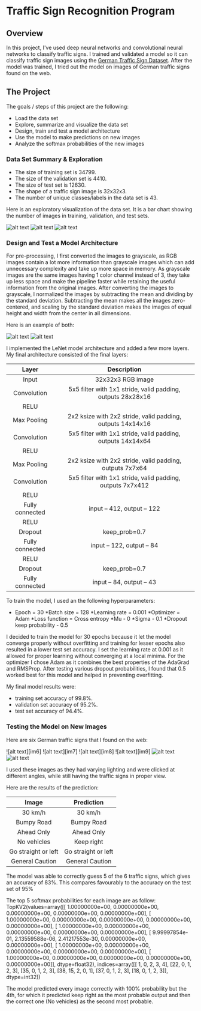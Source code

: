 # Traffic Sign Recognition Program

Overview
---
In this project, I've used deep neural networks and convolutional neural networks to classify traffic signs. I trained and validated a model so it can classify traffic sign images using the [German Traffic Sign Dataset](http://benchmark.ini.rub.de/?section=gtsrb&subsection=dataset). After the model was trained, I tried out the model on images of German traffic signs found on the web.

The Project
---
The goals / steps of this project are the following:
* Load the data set
* Explore, summarize and visualize the data set
* Design, train and test a model architecture
* Use the model to make predictions on new images
* Analyze the softmax probabilities of the new images

[//]: # (Image References)

[im01]: ./examples/train_set_counts.png "Train Set Counts"
[im02]: ./examples/test_set_counts.png "Test Set Counts"
[im03]: ./examples/valid_set_counts.png "Valid Set Counts"
[im04]: ./examples/grayscale.png "Grayscale Image"
[im05]: ./examples/normalized.png "Normalized Image"
[im06]: ./examples/1.png "German Traffic Sign"
[im07]: ./examples/2.png " German Traffic Sign"
[im08]: ./examples/3.png " German Traffic Sign"
[im09]: ./examples/4.png " German Traffic Sign"
[im10]: ./examples/5.png " German Traffic Sign"
[im11]: ./examples/6.png " German Traffic Sign"

### Data Set Summary & Exploration

* The size of training set is 34799.
* The size of the validation set is 4410.
* The size of test set is 12630.
* The shape of a traffic sign image is 32x32x3.
* The number of unique classes/labels in the data set is 43.

Here is an exploratory visualization of the data set. It is a bar chart showing the number of images in training, validation, and test sets.

![alt text][im01]
![alt text][im02]
![alt text][im03]

### Design and Test a Model Architecture

For pre-processing, I first converted the images to grayscale, as RGB images contain a lot more information than grayscale images which can add unnecessary complexity and take up more space in memory. As grayscale images are the same images having 1 color channel instead of 3, they take up less space and make the pipeline faster while retaining the useful information from the original images.
After converting the images to grayscale, I normalized the images by subtracting the mean and dividing by the standard deviation. Subtracting the mean makes all the images zero-centered, and scaling by the standard deviation makes the images of equal height and width from the center in all dimensions.

 Here is an example of both:

![alt text][im04]
![alt text][im05]

I implemented the LeNet model architecture and added a few more layers. My final architecture consisted of the final layers:

| Layer         		|     Description	        						| 
|:---------------------:|:---------------------------------------------:| 
| Input         		| 32x32x3 RGB image   						| 
| Convolution	    	| 5x5 filter with 1x1 stride, valid padding, outputs 28x28x16	|
| RELU			|								|
|Max Pooling 		| 2x2 ksize with 2x2 stride, valid padding, outputs 14x14x16	|
| Convolution	    	| 5x5 filter with 1x1 stride, valid padding, outputs 14x14x64	|
| RELU			|								|
|Max Pooling 		| 2x2 ksize with 2x2 stride, valid padding, outputs 7x7x64	|
| Convolution	    	| 5x5 filter with 1x1 stride, valid padding, outputs 7x7x412	|
| RELU			|								|
| Fully connected 	| input – 412, output – 122 					| 
| RELU			|								|
| Dropout		| keep_prob=0.7						|
| Fully connected 	| input – 122, output – 84 					| 
| RELU			|								|
| Dropout		| keep_prob=0.7						|
| Fully connected 	| input – 84, output – 43 					| 


To train the model, I used an the following hyperparameters:
* Epoch = 30
*Batch size = 128
*Learning rate = 0.001
*Optimizer = Adam
*Loss function = Cross entropy
*Mu - 0
*Sigma - 0.1
*Dropout keep probability - 0.5

I decided to train the model for 30 epochs because it let the model converge properly without overfitting and training for lesser epochs also resulted in a lower test set accuracy. 
I set the learning rate at 0.001 as it allowed for proper learning without converging at a local minima. 
For the optimizer I chose Adam as it combines the best properties of the AdaGrad and RMSProp.
After testing various dropout probabilities, I found that 0.5 worked best for this model and helped in preventing overfitting.

My final model results were:
* training set accuracy of 99.8%.
* validation set accuracy of 95.2%.
* test set accuracy of 94.4%.

### Testing the Model on New Images

Here are six German traffic signs that I found on the web:

![alt text][im6] 
![alt text][im7] 
![alt text][im8] 
![alt text][im9] 
![alt text][im10] 
![alt text][im11]

I used these images as they had varying lighting and were clicked at different angles, while still having the traffic signs in proper view.

Here are the results of the prediction:

| Image			        |     Prediction	        					| 
|:---------------------:|:---------------------------------------------:| 
| 30 km/h      		| 30 km/h      									| 
| Bumpy Road     			| Bumpy Road  										|
| Ahead Only					| Ahead Only											|
| No vehicles	      		| Keep right					 				|
| Go straight or left			| Go straight or left							|
| General Caution		|General Caution					|


The model was able to correctly guess 5 of the 6 traffic signs, which gives an accuracy of 83%. This compares favourably to the accuracy on the test set of 95%

The top 5 softmax probabilities for each image are as follow:
TopKV2(values=array([[  1.00000000e+00,   0.00000000e+00,   0.00000000e+00,
          0.00000000e+00,   0.00000000e+00],
       [  1.00000000e+00,   0.00000000e+00,   0.00000000e+00,
          0.00000000e+00,   0.00000000e+00],
       [  1.00000000e+00,   0.00000000e+00,   0.00000000e+00,
          0.00000000e+00,   0.00000000e+00],
       [  9.99997854e-01,   2.13559588e-06,   2.41217553e-30,
          0.00000000e+00,   0.00000000e+00],
       [  1.00000000e+00,   0.00000000e+00,   0.00000000e+00,
          0.00000000e+00,   0.00000000e+00],
       [  1.00000000e+00,   0.00000000e+00,   0.00000000e+00,
          0.00000000e+00,   0.00000000e+00]], dtype=float32), indices=array([[ 1,  0,  2,  3,  4],
       [22,  0,  1,  2,  3],
       [35,  0,  1,  2,  3],
       [38, 15,  2,  0,  1],
       [37,  0,  1,  2,  3],
       [18,  0,  1,  2,  3]], dtype=int32))

The model predicted every image correctly with 100% probability but the 4th, for which it predicted keep right as the most probable output and then the correct one (No vehicles) as the second most probable. 

